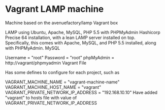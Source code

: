 Vagrant LAMP machine
============

Machine based on the avenuefactory/lamp Vagrant box

LAMP using Ubuntu, Apache, MySQL, PHP 5.5 with PHPMyAdmin
Hashicorp Precise 64 installation, with a lean LAMP server installed on top. Specifically, this comes with Apache, MySQL, and PHP 5.5 installed, along with PHPMyAdmin.
MySQL

Username = "root"
Password = "root"
phpMyAdmin = http://vagrant/phpmyadmin
Vagrant File

Has some defines to configure for each project, such as

VAGRANT_MACHINE_NAME = "vagrant-machine-name"
VAGRANT_MACHINE_HOST_NAME = "vagrant"
VAGRANT_PRIVATE_NETWORK_IP_ADDRESS = "192.168.10.10"
Have added "vagrant" to hosts file with value of VAGRANT_PRIVATE_NETWORK_IP_ADDRESS
